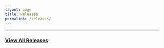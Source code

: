 ```yaml
---
layout: page
title: Releases
permalink: /releases/
---
```


<script type="module" src="../assets/js/releases.js"></script>

<!-- TODO: Change this to the game repo. -->
<gh-releases data-repo="RatGooseSuitStudios/RatGooseSuitStudios.github.io">
</gh-releases>

---

### [View All Releases](https://github.com/)
